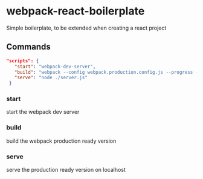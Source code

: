 # webpack-react-boilerplate

Simple boilerplate, to be extended when creating a react project

## Commands
 ```json
 "scripts": {
    "start": "webpack-dev-server",
    "build": "webpack --config webpack.production.config.js --progress -p",
    "serve": "node ./server.js"
  }
```
### start
start the webpack dev server

### build
build the webpack production ready version

### serve 
serve the production ready version on localhost
